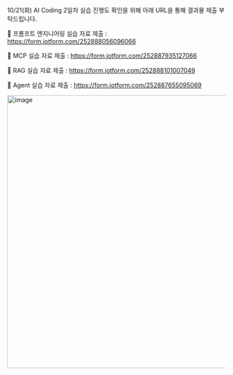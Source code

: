 10/21(화) AI Coding 2일차 실습 진행도 확인을 위해 아래 URL을 통해 결과물 제출 부탁드립니다.

🚩 프롬프트 엔지니어링 실습 자료 제출 : https://form.jotform.com/252888056096066

🚩 MCP 실습 자료 제출 : https://form.jotform.com/252887935127066

🚩 RAG 실습 자료 제출 : https://form.jotform.com/252888101007049

🚩 Agent 실습 자료 제출 : https://form.jotform.com/252887655095069

<img width="757" height="630" alt="image" src="https://github.com/user-attachments/assets/9c76f6b1-626e-45cd-85ee-3fcede88683d" />
